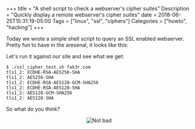 +++
title = "A shell script to check a webserver's cipher suites"
Description = "Quickly display a remote webserver's cipher suites"
date = 2018-06-25T15:31:19-05:00
Tags = ["linux", "ssl", "ciphers"]
Categories = ["howto", "hacking"]
+++

Today we wrote a simple shell script to query an SSL enabled webserver. Pretty fun to have in the aresenal, it looks like this:

<script src="https://gist.github.com/philcryer/5ce6746b1ec8487196d7e897425ee526.js"></script>

Let's run it against our site and see what we get:

```
$ ./ssl_cipher_test.sh fak3r.com
tls1_2: ECDHE-RSA-AES256-SHA
tls1_2: AES256-SHA
tls1_2: ECDHE-RSA-AES128-GCM-SHA256
tls1_2: ECDHE-RSA-AES128-SHA
tls1_2: AES128-GCM-SHA256
tls1_2: AES128-SHA
```

So what do you think?

<div align="center"><img src="/2018/not-bad.png" alt="Not bad"></div>
